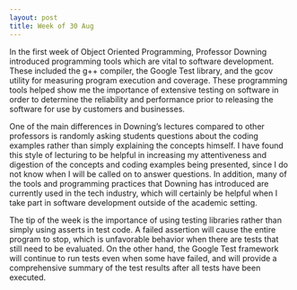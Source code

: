 ```yaml
---
layout: post
title: Week of 30 Aug
---
```

<p>In the first week of Object Oriented Programming, Professor Downing introduced programming tools which are vital to software development. These included the g++ compiler, the Google Test library, and the gcov utility for measuring program execution and coverage. These programming tools helped show me the importance of extensive testing on software in order to determine the reliability and performance prior to releasing the software for use by customers and businesses. </p>
<p>One of the main differences in Downing’s lectures compared to other professors is randomly asking students questions about the coding examples rather than simply explaining the concepts himself. I have found this style of lecturing to be helpful in increasing my attentiveness and digestion of the concepts and coding examples being presented, since I do not know when I will be called on to answer questions. In addition, many of the tools and programming practices that Downing has introduced are currently used in the tech industry, which will certainly be helpful when I take part in software development outside of the academic setting.</p>
<p>The tip of the week is the importance of using testing libraries rather than simply using asserts in test code. A failed assertion will cause the entire program to stop, which is unfavorable behavior when there are tests that still need to be evaluated. On the other hand, the Google Test framework will continue to run tests even when some have failed, and will provide a comprehensive summary of the test results after all tests have been executed.</p>

